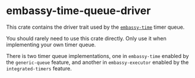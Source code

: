 # embassy-time-queue-driver

This crate contains the driver trait used by the [`embassy-time`](https://crates.io/crates/embassy-time) timer queue.

You should rarely need to use this crate directly. Only use it when implementing your own timer queue.

There is two timer queue implementations, one in `embassy-time` enabled by the `generic-queue` feature, and 
another in `embassy-executor` enabled by the `integrated-timers` feature.
